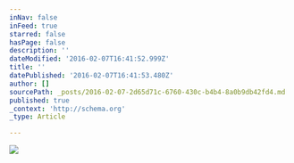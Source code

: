 ```yaml
---
inNav: false
inFeed: true
starred: false
hasPage: false
description: ''
dateModified: '2016-02-07T16:41:52.999Z'
title: ''
datePublished: '2016-02-07T16:41:53.480Z'
author: []
sourcePath: _posts/2016-02-07-2d65d71c-6760-430c-b4b4-8a0b9db42fd4.md
published: true
_context: 'http://schema.org'
_type: Article

---
```

![](https://the-grid-user-content.s3-us-west-2.amazonaws.com/cee41e02-2837-4e15-bfd8-ac1cd9f82779.jpg)